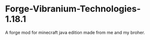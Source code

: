 # Forge-Vibranium-Technologies-1.18.1

A forge mod for minecraft java edition made from me and my broher.
